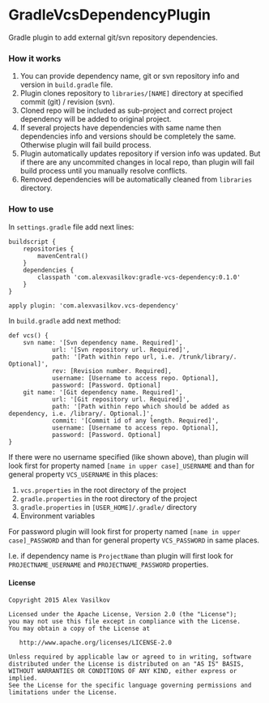GradleVcsDependencyPlugin
=========================

Gradle plugin to add external git/svn repository dependencies.

### How it works ###

1. You can provide dependency name, git or svn repository info and version in `build.gradle` file.
1. Plugin clones repository to `libraries/[NAME]` directory at specified commit (git) / revision (svn).
1. Cloned repo will be included as sub-project and correct project dependency will be added to original project.
1. If several projects have dependencies with same name then dependencies info and versions
should be completely the same. Otherwise plugin will fail build process.
1. Plugin automatically updates repository if version info was updated.
But if there are any uncommited changes in local repo, than plugin will fail build process
until you manually resolve conflicts.
1. Removed dependencies will be automatically cleaned from `libraries` directory.

### How to use ###

In `settings.gradle` file add next lines:

    buildscript {
        repositories {
            mavenCentral()
        }
        dependencies {
            classpath 'com.alexvasilkov:gradle-vcs-dependency:0.1.0'
        }
    }

    apply plugin: 'com.alexvasilkov.vcs-dependency'

In `build.gradle` add next method:

    def vcs() {
        svn name: '[Svn dependency name. Required]',
                url: '[Svn repository url. Required]',
                path: '[Path within repo url, i.e. /trunk/library/. Optional]',
                rev: [Revision number. Required],
                username: [Username to access repo. Optional],
                password: [Password. Optional]
        git name: '[Git dependency name. Required]',
                url: '[Git repository url. Required]',
                path: '[Path within repo which should be added as dependency, i.e. /library/. Optional.]',
                commit: '[Commit id of any length. Required]',
                username: [Username to access repo. Optional],
                password: [Password. Optional]
    }

If there were no username specified (like shown above), than plugin will look
first for property named `[name in upper case]_USERNAME` and than for general property
`VCS_USERNAME` in this places:

1. `vcs.properties` in the root directory of the project
1. `gradle.properties` in the root directory of the project
1. `gradle.properties` in `[USER_HOME]/.gradle/` directory
1. Environment variables

For password plugin will look first for property named `[name in upper case]_PASSWORD`
and than for general property `VCS_PASSWORD` in same places.

I.e. if dependency name is `ProjectName` than plugin will first look for `PROJECTNAME_USERNAME`
and `PROJECTNAME_PASSWORD` properties.


#### License ####

    Copyright 2015 Alex Vasilkov

    Licensed under the Apache License, Version 2.0 (the "License");
    you may not use this file except in compliance with the License.
    You may obtain a copy of the License at

       http://www.apache.org/licenses/LICENSE-2.0

    Unless required by applicable law or agreed to in writing, software
    distributed under the License is distributed on an "AS IS" BASIS,
    WITHOUT WARRANTIES OR CONDITIONS OF ANY KIND, either express or implied.
    See the License for the specific language governing permissions and
    limitations under the License.
